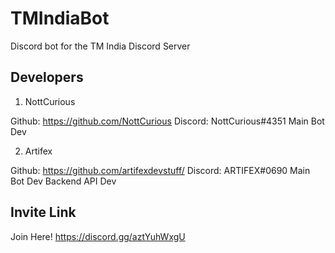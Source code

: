 # TMIndiaBot

Discord bot for the TM India Discord Server

## Developers

1. NottCurious

Github: https://github.com/NottCurious
Discord: NottCurious#4351
Main Bot Dev

2. Artifex

Github: https://github.com/artifexdevstuff/
Discord: ARTIFEX#0690
Main Bot Dev
Backend API Dev

## Invite Link

Join Here!
https://discord.gg/aztYuhWxgU
